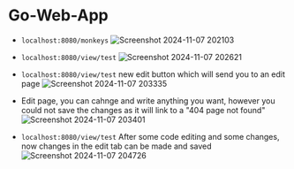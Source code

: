 # Go-Web-App
- `localhost:8080/monkeys`
![Screenshot 2024-11-07 202103](https://github.com/user-attachments/assets/945dcc07-80ec-48d8-a8d9-e4e9ef1fc563)

- `localhost:8080/view/test`
![Screenshot 2024-11-07 202621](https://github.com/user-attachments/assets/c3e9b9fd-f93c-4344-8cd2-e58d6f45576b)

- `localhost:8080/view/test` new edit button which will send you to an edit page
![Screenshot 2024-11-07 203335](https://github.com/user-attachments/assets/6375fd45-9ef1-4c81-bff7-2de37eb3134b)

- Edit page, you can cahnge and write anything you want, however you could not save the changes as it will link to a "404 page not found"
![Screenshot 2024-11-07 203401](https://github.com/user-attachments/assets/4a2483c4-0911-49b9-99d9-5f42557589d8)

- `localhost:8080/view/test` After some code editing and some changes, now changes in the edit tab can be made and saved
![Screenshot 2024-11-07 204726](https://github.com/user-attachments/assets/3a5687c0-1a61-485a-86c4-8a115b11e375)
